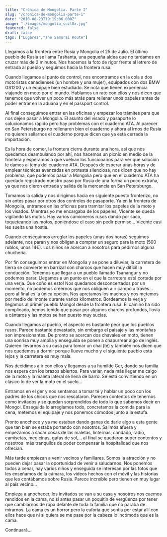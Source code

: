 ```yaml
---
title: "Crónica de Mongolia. Parte I"
slug: "/cronica-de-mongolia-parte-i"
date: "2010-08-23T19:19:06.000Z"
image: "./images/mongolia_suzl8x.jpg"
featured: false
draft: false
tags: ["Lugares","The Samurai Route"]
---
```



Llegamos a la frontera entre Rusia y Mongolia el 25 de Julio. El último pueblo de Rusia se llama Tashanta, una pequeña aldea que no tardamos en cruzar más de 2 minutos. Nos hacemos la foto de rigor frente al letrero de entrada al pueblo y seguimos hacia la frontera rusa.

Cuando llegamos al punto de control, nos encontramos en la cola a dos motoristas canadienses (un hombre y una mujer), equipados con dos BMW GS1200 y un equipaje bien estudiado. Se nota que tienen experiencia viajando en moto por el mundo. Hablamos un rato con ellos y nos dicen que tenemos que volver un poco más atrás para rellenar unos papeles antes de poder entrar en la aduana y en el passport control.

Al final conseguimos entrar en las oficinas y empezar los trámites para que nos dejen pasar a Mongolia. El asunto del visado y pasaporte lo solucionamos rápido pero hay problemas con el cuaderno ATA. Al parecer en San Petersburgo no rellenaron bien el cuaderno y ahora al irnos de Rusia no quieren sellarnos el cuaderno porque dicen que ya está cerrada la importación.

Es la hora de comer, la frontera cierra durante una hora, así que nos quedamos deambulando por ahí, nos hacemos un picnic en medio de la frontera y esperamos a que vuelvan los funcionarios para ver que solución le damos al tema del cuaderno ATA. Después de esperar unas horas y de emplear técnicas avanzadas en protesta silenciosa, nos dicen que no hay problema, que podemos pasar a Mongolia pero que en el cuaderno ATA ha quedado registrado nuestro paso por Rusia de una forma un poco extraña, ya que nos dieron entrada y salida de la mercancía en San Petersburgo.

Tomamos la salida y nos dirigimos hacia en siguiente puesto fronterizo, no sin antes pasar por otros dos controles de pasaporte. Ya en la frontera de Mongolia, entramos en las oficinas para tramitar los papeles de la moto y los visados. Mientras yo me encargaba de los papeles, Vicente se queda vigilando las motos. Hay varios camioneros rusos dando por saco, toqueteando las motos, poniéndose el caso sin pedir permiso… Vicente casi les suelta una hostia.

Cuando conseguimos arreglar los papeles (unas dos horas) seguimos adelante, nos paran y nos obligan a comprar un seguro para la moto (500 rublos, unos 14€). Los niños se acercan a nosotros para pedirnos alguna chuchería.

Por fin conseguimos entrar en Mongolia y se pone a diluviar, la carretera de tierra se convierte en barrizal con charcos que hacen muy difícil la conducción. Tenemos que llegar a un pueblo llamado Tsanangur y no podemos parar. Llegamos a un punto en el que la carretera está cortada por una verja. Que coño es esto! Nos quedamos desconcertados por un momento, no podemos creernos que nos obliguen a ir campo a través… pero al final es la única opción. Nos apretamos los machos y nos metemos por medio del monte durante varios kilometros. Bordeamos la verja y llegamos al primer pueblo Mongol desde la frontera rusa. El camino ha sido complicado, hemos tenido que pasar por algunos charcos profundos, llovía a cántaros y las motos se han puesto muy sucias.

Cuando llegamos al pueblo, el aspecto es bastante peor que los pueblos rusos. Parece bastante devastado, sin embargo el paisaje y las montañas son impresionantes. De pronto se acercan dos chavales en moto, tienen una sonrisa muy amplia y enseguida se ponen a chapurrear algo de inglés. Quieren llevarnos a su casa para tomar un chai (té) y también nos dicen que nos quedemos a dormir porque llueve mucho y el siguiente pueblo está lejos y la carretera es muy mala.

Nos decidimos a ir con ellos y llegamos a su humilde Ger, donde su familia nos espera con los brazos abiertos. Para variar, nada más llegar me caigo de la moto y la maleta lateral se llena de barro. Se está convirtiendo en un clásico lo de ver la moto en el suelo…

Entramos en el ger y nos sentamos a tomar té y hablar un poco con los padres de los chicos que nos rescataron. Parecen contentos de tenernos como invitados y se quedan sorprendidos de todo lo que sabemos decir en Mongol. Enseguida lo arreglamos todo, concretamos la comida para la cena, metemos el equipaje y nos ponemos cómodos junto a la estufa.

Pronto anochece y ya me estaban dando ganas de darle algo a esta gente que tan bien se estaba portando con nosotros. Salimos afuera y empezamos a sacar cosas de las maletas, linternas, candado, radio, camisetas, medicinas, gafas de sol,… al final se quedaron super contentos y nosotros  más tranquilos de poder compensar la hospitalidad que nos ofrecían.

Más tarde empiezan a venir vecinos y familiares. Somos la atracción y no pueden dejar pasar la oportunidad de venir a saludarnos. Nos ponemos todos a cenar, hay varios niños y enseguida se interesan por las fotos que les enseñamos de la cámara, los videos hechos con el móvil y las historias que les contábamos sobre Rusia. Parece increíble pero tienen en muy lugar al país vecino…

Empieza a anochecer, los invitados se van a su casa y nosotros nos caemos rendidos en la cama, no si antes pasar un poquitin de vergüenza por tener que cambiarnos de ropa delante de toda la familia que no paraba de mirarnos. La cama es un horror pero la euforia que sentía por estar allí con ellos hace que ni si quiera se me pase por la cabeza lo incómoda que es la cama.

Continuará…



